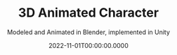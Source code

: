 ---
date: '2022-11-01T00:00:00.0000'
imagesNames:
  - 34.jpg
  - 33.jpg
  - 32.jpg
  - 31.jpg
  - 30.jpg
  - 26.jpg
  - 24.jpg
  - 23.jpg
  - 20.jpg
  - 16.jpg
  - 15.jpg
  - 14.jpg
  - 10.jpg
  - 9.jpg
  - 6.jpg
  - 4.jpg
  - 3.jpg
  - 1.jpg
youtubeVideoIds:
  - Salca9mhmU8
title: 3D Animated Character
subtitle: Modeled and Animated in Blender, implemented in Unity
implementationDetails:
  - Designing the concept in Affinity Photo, to use as reference when modeling.
  - 3D Modeling the character in Blender.
  - Creating a high poly version and a low poly version of the model.
  - Ensuring the low poly version is optimized and works well when rigged and
    animated.
  - UV Mapping the low poly version.
  - Baking the Normals of the high poly version in a Normal Map, to use in the
    low poly version.
  - Texturing the model using the Paint tool in Blender.
  - Rigging the model with an Armature of Bones for Animation.
  - Inverse Kinematics for the extremities.
  - Weight painting and vertex groups checking.
  - Implementing animations for Idle, Walking, Running and Fighting.
  - Importing the animations in Unity.
  - Adding animation events for when punches land.
  - Integrating assets from the Asset Store for setting up the demo scene.
  - Integrating the Third Person Character Controller Asset from the asset store.
  - Working with the new Input System, extending it, using Unity Messages.
  - Extending the Animator Controller to add the new states for the fight
    animations.
  - Adding camera shake to the Cinemachine Camera.
tags:
  - Blender
  - 3D Modeling
  - Animation
  - Unity
technology: UnityEngine
category: 3D Modeling and Animation
---